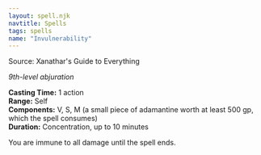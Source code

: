 ```yaml
---
layout: spell.njk
navtitle: Spells
tags: spells
name: "Invulnerability"
---
```

Source: Xanathar's Guide to Everything

_9th-level abjuration_

**Casting Time:** 1 action  
**Range:** Self  
**Components:** V, S, M (a small piece of adamantine worth at least 500 gp, which the spell consumes)  
**Duration:** Concentration, up to 10 minutes

You are immune to all damage until the spell ends.